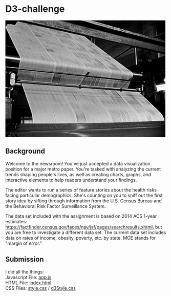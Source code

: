 # __D3-challenge__

![News Print](Images/news_reel.gif)

## __Background__
Welcome to the newsroom! You've just accepted a data visualization position for a major metro paper. You're tasked with analyzing the current trends shaping people's lives, as well as creating charts, graphs, and interactive elements to help readers understand your findings.

The editor wants to run a series of feature stories about the health risks facing particular demographics. She's counting on you to sniff out the first story idea by sifting through information from the U.S. Census Bureau and the Behavioral Risk Factor Surveillance System.

The data set included with the assignment is based on 2014 ACS 1-year estimates: https://factfinder.census.gov/faces/nav/jsf/pages/searchresults.xhtml, but you are free to investigate a different data set. The current data set includes data on rates of income, obesity, poverty, etc. by state. MOE stands for "margin of error."

## __Submission__
I did all the things: <br>
Javascript File: [app.js](assets/js/app.js) <br>
HTML File: [index.html](index.html) <br>
CSS Files: [style.css](assets/css/d3Style.css) / [d3Style.css](assets/css/d3Style.css)